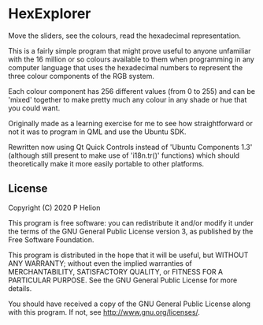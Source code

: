 # HexExplorer

Move the sliders, see the colours, read the hexadecimal representation.

This is a fairly simple program that might prove useful to anyone unfamiliar with the 16 million or so colours available to them when programming in any computer language that uses the hexadecimal numbers to represent the three colour components of the RGB system.

Each colour component has 256 different values (from 0 to 255) and can be 'mixed' together to make pretty much any colour in any shade or hue that you could want.

Originally made as a learning exercise for me to see how straightforward or not it was to program in QML and use the Ubuntu SDK.

Rewritten now using Qt Quick Controls instead of 'Ubuntu Components 1.3' (although still present to make use of 'i18n.tr()' functions) which should theoretically make it more easily portable to other platforms.

## License

Copyright (C) 2020  P Helion

This program is free software: you can redistribute it and/or modify it under the terms of the GNU General Public License version 3, as published
by the Free Software Foundation.

This program is distributed in the hope that it will be useful, but WITHOUT ANY WARRANTY; without even the implied warranties of MERCHANTABILITY, SATISFACTORY QUALITY, or FITNESS FOR A PARTICULAR PURPOSE.  See the GNU General Public License for more details.

You should have received a copy of the GNU General Public License along with this program.  If not, see <http://www.gnu.org/licenses/>.
